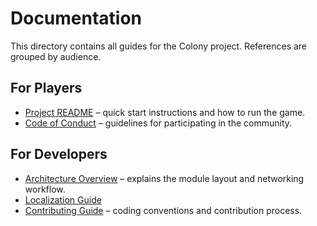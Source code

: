 # Documentation

This directory contains all guides for the Colony project. References are grouped by audience.

## For Players
- [Project README](../README.md) – quick start instructions and how to run the game.
- [Code of Conduct](../CODE_OF_CONDUCT.md) – guidelines for participating in the community.

## For Developers
- [Architecture Overview](architecture.md) – explains the module layout and networking workflow.
- [Localization Guide](i18n.md)
- [Contributing Guide](../CONTRIBUTING.md) – coding conventions and contribution process.
